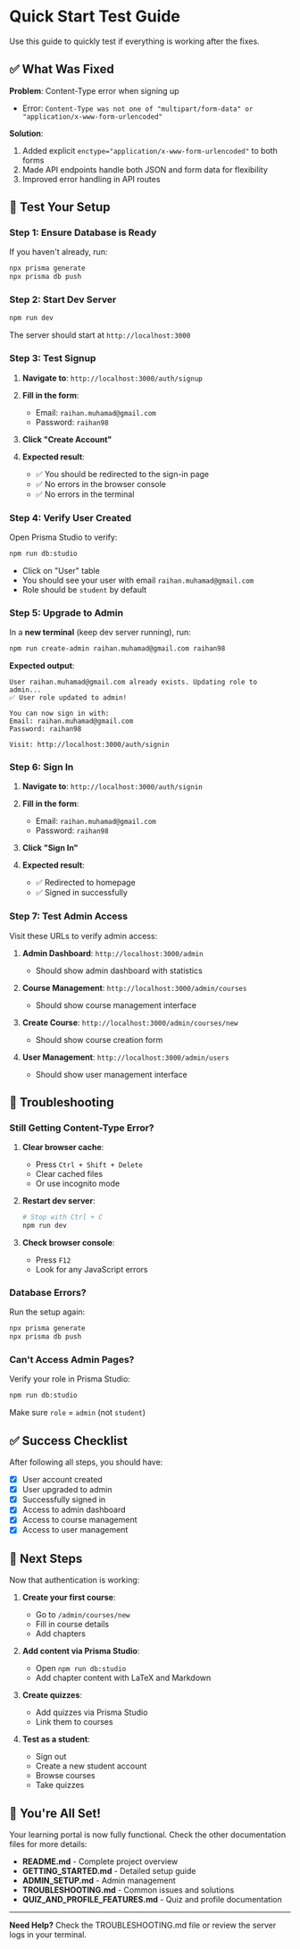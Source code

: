 # Quick Start Test Guide

Use this guide to quickly test if everything is working after the fixes.

## ✅ What Was Fixed

**Problem**: Content-Type error when signing up
- Error: `Content-Type was not one of "multipart/form-data" or "application/x-www-form-urlencoded"`

**Solution**: 
1. Added explicit `enctype="application/x-www-form-urlencoded"` to both forms
2. Made API endpoints handle both JSON and form data for flexibility
3. Improved error handling in API routes

## 🚀 Test Your Setup

### Step 1: Ensure Database is Ready

If you haven't already, run:

```bash
npx prisma generate
npx prisma db push
```

### Step 2: Start Dev Server

```bash
npm run dev
```

The server should start at `http://localhost:3000`

### Step 3: Test Signup

1. **Navigate to**: `http://localhost:3000/auth/signup`

2. **Fill in the form**:
   - Email: `raihan.muhamad@gmail.com`
   - Password: `raihan98`

3. **Click "Create Account"**

4. **Expected result**: 
   - ✅ You should be redirected to the sign-in page
   - ✅ No errors in the browser console
   - ✅ No errors in the terminal

### Step 4: Verify User Created

Open Prisma Studio to verify:

```bash
npm run db:studio
```

- Click on "User" table
- You should see your user with email `raihan.muhamad@gmail.com`
- Role should be `student` by default

### Step 5: Upgrade to Admin

In a **new terminal** (keep dev server running), run:

```bash
npm run create-admin raihan.muhamad@gmail.com raihan98
```

**Expected output**:
```
User raihan.muhamad@gmail.com already exists. Updating role to admin...
✅ User role updated to admin!

You can now sign in with:
Email: raihan.muhamad@gmail.com
Password: raihan98

Visit: http://localhost:3000/auth/signin
```

### Step 6: Sign In

1. **Navigate to**: `http://localhost:3000/auth/signin`

2. **Fill in the form**:
   - Email: `raihan.muhamad@gmail.com`
   - Password: `raihan98`

3. **Click "Sign In"**

4. **Expected result**: 
   - ✅ Redirected to homepage
   - ✅ Signed in successfully

### Step 7: Test Admin Access

Visit these URLs to verify admin access:

1. **Admin Dashboard**: `http://localhost:3000/admin`
   - Should show admin dashboard with statistics

2. **Course Management**: `http://localhost:3000/admin/courses`
   - Should show course management interface

3. **Create Course**: `http://localhost:3000/admin/courses/new`
   - Should show course creation form

4. **User Management**: `http://localhost:3000/admin/users`
   - Should show user management interface

## 🐛 Troubleshooting

### Still Getting Content-Type Error?

1. **Clear browser cache**:
   - Press `Ctrl + Shift + Delete`
   - Clear cached files
   - Or use incognito mode

2. **Restart dev server**:
   ```bash
   # Stop with Ctrl + C
   npm run dev
   ```

3. **Check browser console**:
   - Press `F12`
   - Look for any JavaScript errors

### Database Errors?

Run the setup again:

```bash
npx prisma generate
npx prisma db push
```

### Can't Access Admin Pages?

Verify your role in Prisma Studio:

```bash
npm run db:studio
```

Make sure `role` = `admin` (not `student`)

## ✅ Success Checklist

After following all steps, you should have:

- [x] User account created
- [x] User upgraded to admin
- [x] Successfully signed in
- [x] Access to admin dashboard
- [x] Access to course management
- [x] Access to user management

## 📝 Next Steps

Now that authentication is working:

1. **Create your first course**:
   - Go to `/admin/courses/new`
   - Fill in course details
   - Add chapters

2. **Add content via Prisma Studio**:
   - Open `npm run db:studio`
   - Add chapter content with LaTeX and Markdown

3. **Create quizzes**:
   - Add quizzes via Prisma Studio
   - Link them to courses

4. **Test as a student**:
   - Sign out
   - Create a new student account
   - Browse courses
   - Take quizzes

## 🎉 You're All Set!

Your learning portal is now fully functional. Check the other documentation files for more details:

- **README.md** - Complete project overview
- **GETTING_STARTED.md** - Detailed setup guide
- **ADMIN_SETUP.md** - Admin management
- **TROUBLESHOOTING.md** - Common issues and solutions
- **QUIZ_AND_PROFILE_FEATURES.md** - Quiz and profile documentation

---

**Need Help?** Check the TROUBLESHOOTING.md file or review the server logs in your terminal.

